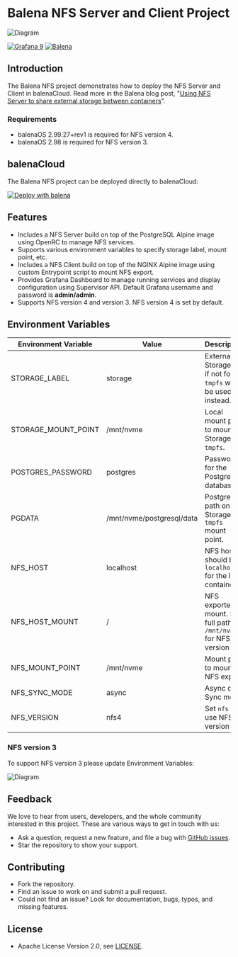 # Balena NFS Server and Client Project

![Diagram](https://raw.githubusercontent.com/volkovlabs/balena-nfs/main/img/balena-nfs.png)

[![Grafana 9](https://img.shields.io/badge/Grafana-9.1.0-orange)](https://www.grafana.com)
[![Balena](https://github.com/volkovlabs/balena-nfs/actions/workflows/balena.yml/badge.svg)](https://github.com/volkovlabs/balena-nfs/actions/workflows/balena.yml)

## Introduction

The Balena NFS project demonstrates how to deploy the NFS Server and Client in balenaCloud. Read more in the Balena blog post, "[Using NFS Server to share external storage between containers](https://www.balena.io/blog/using-nfs-server-to-share-external-storage-between-containers-balena/)".

### Requirements

- balenaOS 2.99.27+rev1 is required for NFS version 4.
- balenaOS 2.98 is required for NFS version 3.

## balenaCloud

The Balena NFS project can be deployed directly to balenaCloud:

[![Deploy with balena](https://balena.io/deploy.svg)](https://dashboard.balena-cloud.com/deploy?repoUrl=https://github.com/volkovlabs/balena-nfs)

## Features

- Includes a NFS Server build on top of the PostgreSQL Alpine image using OpenRC to manage NFS services.
- Supports various environment variables to specify storage label, mount point, etc.
- Includes a NFS Client build on top of the NGINX Alpine image using custom Entrypoint script to mount NFS export.
- Provides Grafana Dashboard to manage running services and display configuration using Supervisor API. Default Grafana username and password is **admin/admin**.
- Supports NFS version 4 and version 3. NFS version 4 is set by default.

## Environment Variables

| Environment Variable | Value                     | Description                                                      |
| -------------------- | ------------------------- | ---------------------------------------------------------------- |
| STORAGE_LABEL        | storage                   | External Storage ID, if not found `tmpfs` will be used instead.  |
| STORAGE_MOUNT_POINT  | /mnt/nvme                 | Local mount point to mount Storage or `tmpfs`.                   |
| POSTGRES_PASSWORD    | postgres                  | Password for the PostgreSQL database.                            |
| PGDATA               | /mnt/nvme/postgresql/data | PostgreSQL path on the Storage or `tmpfs` mount point.           |
| NFS_HOST             | localhost                 | NFS host, should be `localhost` for the local container.         |
| NFS_HOST_MOUNT       | /                         | NFS exported mount. Set full path `/mnt/nvme` for NFS version 3. |
| NFS_MOUNT_POINT      | /mnt/nvme                 | Mount point to mount NFS export.                                 |
| NFS_SYNC_MODE        | async                     | Async or Sync mode.                                              |
| NFS_VERSION          | nfs4                      | Set `nfs` to use NFS version 3.                                  |

### NFS version 3

To support NFS version 3 please update Environment Variables:

![Diagram](https://raw.githubusercontent.com/volkovlabs/balena-nfs/main/img/env-nfsv3.png)

## Feedback

We love to hear from users, developers, and the whole community interested in this project. These are various ways to get in touch with us:

- Ask a question, request a new feature, and file a bug with [GitHub issues](https://github.com/volkovlabs/balena-nfs/issues/new/choose).
- Star the repository to show your support.

## Contributing

- Fork the repository.
- Find an issue to work on and submit a pull request.
- Could not find an issue? Look for documentation, bugs, typos, and missing features.

## License

- Apache License Version 2.0, see [LICENSE](https://github.com/volkovlabs/balena-nfs/blob/main/LICENSE).
